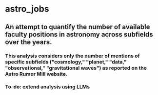 # astro_jobs

## An attempt to quantify the number of available faculty positions in astronomy across subfields over the years. 

### This analysis considers only the number of mentions of specific subfields ("cosmology," "planet," "data," "observational," "gravitational waves") as reported on the Astro Rumor Mill website.

### To-do: extend analysis using LLMs
